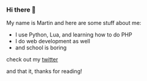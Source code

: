### Hi there 👋

My name is Martin and here are some stuff about me:

- I use Python, Lua, and learning how to do PHP
- I do web development as well
- and school is boring

check out my [twitter](https://twitter.com/drwhomusteat)

and that it, thanks for reading!
